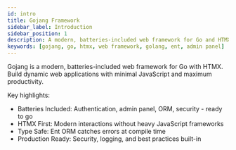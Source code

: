 ```yaml
---
id: intro
title: Gojang Framework
sidebar_label: Introduction
sidebar_position: 1
description: A modern, batteries-included web framework for Go and HTMX. Build dynamic web applications with minimal JavaScript.
keywords: [gojang, go, htmx, web framework, golang, ent, admin panel]
---
```


Gojang is a modern, batteries-included web framework for Go with HTMX.
Build dynamic web applications with minimal JavaScript and maximum productivity.

Key highlights:

- Batteries Included: Authentication, admin panel, ORM, security - ready to go
- HTMX First: Modern interactions without heavy JavaScript frameworks
- Type Safe: Ent ORM catches errors at compile time
- Production Ready: Security, logging, and best practices built-in
